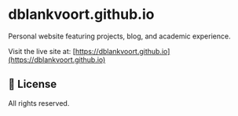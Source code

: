 # dblankvoort.github.io

Personal website featuring projects, blog, and academic experience.

Visit the live site at: [https://dblankvoort.github.io](https://dblankvoort.github.io)

## 📄 License

All rights reserved.
